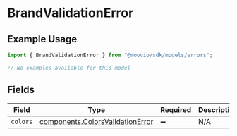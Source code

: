 # BrandValidationError

## Example Usage

```typescript
import { BrandValidationError } from "@moovio/sdk/models/errors";

// No examples available for this model
```

## Fields

| Field                                                                                | Type                                                                                 | Required                                                                             | Description                                                                          |
| ------------------------------------------------------------------------------------ | ------------------------------------------------------------------------------------ | ------------------------------------------------------------------------------------ | ------------------------------------------------------------------------------------ |
| `colors`                                                                             | [components.ColorsValidationError](../../models/components/colorsvalidationerror.md) | :heavy_minus_sign:                                                                   | N/A                                                                                  |